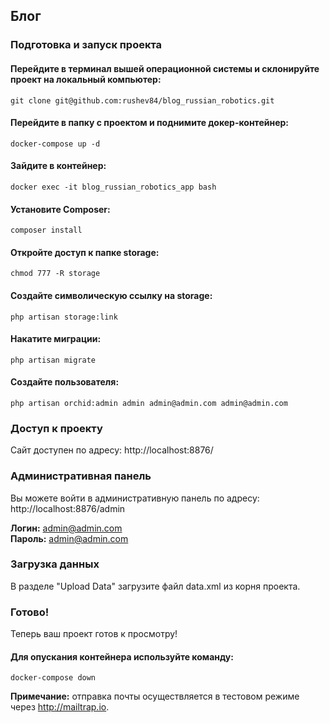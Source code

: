 ## Блог

### Подготовка и запуск проекта
#### Перейдите в терминал вышей операционной системы и склонируйте проект на локальный компьютер:
```console
git clone git@github.com:rushev84/blog_russian_robotics.git
```
#### Перейдите в папку с проектом и поднимите докер-контейнер:
```console
docker-compose up -d
```
#### Зайдите в контейнер:
```console
docker exec -it blog_russian_robotics_app bash
```
#### Установите Composer:
```console
composer install
```
#### Откройте доступ к папке storage:
```console
chmod 777 -R storage
```
#### Создайте символическую ссылку на storage:
```console
php artisan storage:link
```
#### Накатите миграции:
```console
php artisan migrate
```
#### Создайте пользователя:
```console
php artisan orchid:admin admin admin@admin.com admin@admin.com
```
### Доступ к проекту
Сайт доступен по адресу: http://localhost:8876/

### Административная панель
Вы можете войти в административную панель по адресу: 
http://localhost:8876/admin

<b>Логин:</b> admin@admin.com<br>
<b>Пароль:</b> admin@admin.com

### Загрузка данных
В разделе "Upload Data" загрузите файл data.xml из корня проекта.

### Готово!
Теперь ваш проект готов к просмотру!

#### Для опускания контейнера используйте команду:
```console
docker-compose down
```

<b>Примечание:</b> отправка почты осуществляется в тестовом режиме через http://mailtrap.io.
